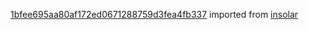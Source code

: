 [1bfee695aa80af172ed0671288759d3fea4fb337](https://github.com/insolar/insolar/commit/1bfee695aa80af172ed0671288759d3fea4fb337) imported from [insolar](https://github.com/insolar/insolar)
